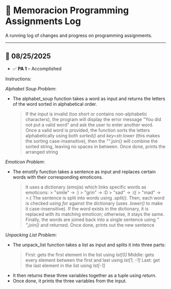# 📘 Memoracion Programming Assignments Log

A running log of changes and progress on programming assignments.

---

## 📅 08/25/2025
- ✅ **PA 1** – Accomplished

Instructions:

  *Alphabet Soup Problem*:
  - The alphabet_soup function takes a word as input and returns the letters of the word sorted in alphabetical order.
      > If the input is invalid (too short or contains non-alphabetic characters), the program will display the error message "You did not put a valid word" and ask the user to enter another word.
      > Once a valid word is provided, the function sorts the letters alphabetically using both *sorted()* and *key=str.lower* (this makes the sorting case-insensitive), then the "".join() will combine the sorted string, leaving no spaces in between.
      > Once done, prints the arranged string
    
  *Emoticon Problem*:
  - The emotify function takes a sentence as input and replaces certain words with their corresponding emoticons.
      > It uses a dictionary (emojis) which links specific words as emoticons:
         > "smile" → :)
         > "grin" → :D
         > "sad" → :((
         > "mad" → >:(
      > The sentence is split into words using *.split()*. Then, each word is checked using *for* against the dictionary (uses *.lower()* to make it case-insensitive).
      > If the word exists in the dictionary, it is replaced with its matching emoticon; otherwise, it stays the same.
      > Finally, the words are joined back into a single sentence using *" ".join()* and returned.
      > Once done, prints out the new sentence
      
  *Unpacking List Problem*:
  - The unpack_list function takes a list as input and splits it into three parts:
      > First: gets the first element in the list using *lst[0]*
      > Middle: gets every element between the first and last using *lst[1, -1]*
      > Last: get the last element in the list using *lst[-1]*
  - It then returns these three variables together as a tuple using *return*.
  - Once done, it prints the three variables from the input.









      
